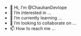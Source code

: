 - 👋 Hi, I’m @ChauhanDevlope
- 👀 I’m interested in ...
- 🌱 I’m currently learning ...
- 💞️ I’m looking to collaborate on ...
- 📫 How to reach me ...

<!---
ChauhanDevlope/ChauhanDevlope is a ✨ special ✨ repository because its `README.md` (this file) appears on your GitHub profile.
You can click the Preview link to take a look at your changes.
--->
